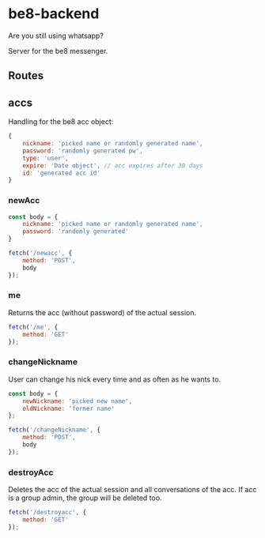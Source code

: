 # be8-backend
Are you still using whatsapp?

Server for the be8 messenger.

## Routes
## accs
Handling for the be8 acc object:

```javascript
{
    nickname: 'picked name or randomly generated name',
    password: 'randomly generated pw',
    type: 'user',
    expire: 'Date object', // acc expires after 30 days
    id: 'generated acc id'
}
```

### newAcc

```javascript
const body = {
    nickname: 'picked name or randomly generated name',
    password: 'randomly generated'
}

fetch('/newacc', {
    method: 'POST',
    body
});
```

### me
Returns the acc (without password) of the actual session.

```javascript
fetch('/me', {
    method: 'GET'
});
```

### changeNickname
User can change his nick every time and as often as he wants to.

```javascript
const body = {
    newNickname: 'picked new name',
    oldNickname: 'former name'
};

fetch('/changeNickname', {
    method: 'POST',
    body
});
```

### destroyAcc
Deletes the acc of the actual session and all conversations of the acc. If acc is a group admin, the group will be deleted too.

```javascript
fetch('/destroyacc', {
    method: 'GET'
});
```